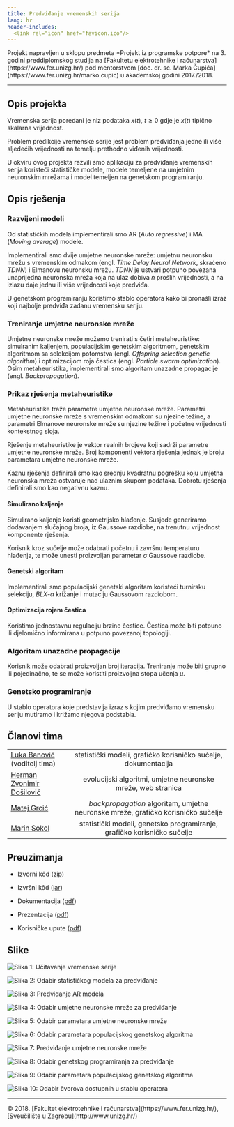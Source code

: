 ```yaml
---
title: Predviđanje vremenskih serija
lang: hr
header-includes:
  <link rel="icon" href="favicon.ico"/>
---
```


<div class="indent">
Projekt napravljen u sklopu predmeta *Projekt iz programske potpore*
na 3. godini preddiplomskog studija na [Fakultetu elektrotehnike i računarstva](https://www.fer.unizg.hr/)
pod mentorstvom [doc. dr. sc. Marka Čupića](https://www.fer.unizg.hr/marko.cupic) u akademskoj godini 2017./2018.
</div>

---

## Opis projekta
Vremenska serija poredani je niz podataka $x(t),\ t \geq 0$ gdje je $x(t)$
tipično skalarna vrijednost.

Problem predikcije vremenske serije jest problem predviđanja jedne ili više
sljedećih vrijednosti na temelju prethodno viđenih vrijednosti.

U okviru ovog projekta razvili smo aplikaciju za predviđanje vremenskih serija
koristeći statističke modele, modele temeljene na umjetnim neuronskim
mrežama i model temeljen na genetskom programiranju.

## Opis rješenja
### Razvijeni modeli
Od statističkih modela implementirali smo AR (*Auto regressive*) i MA (*Moving average*) modele.

Implementirali smo dvije umjetne neuronske mreže: umjetnu neuronsku mrežu s vremenskim
odmakom (engl. *Time Delay Neural Network*, skraćeno *TDNN*) i Elmanovu neuronsku mrežu.
*TDNN* je ustvari potpuno povezana unaprijedna neuronska mreža koja na ulaz dobiva
$n$ prošlih vrijednosti, a na izlazu daje jednu ili više vrijednosti koje predviđa.

U genetskom programiranju koristimo stablo operatora kako bi pronašli izraz koji
najbolje predviđa zadanu vremensku seriju.

### Treniranje umjetne neuronske mreže
Umjetne neuronske mreže možemo trenirati s četiri metaheuristike: simulranim kaljenjem,
populacijskim genetskim algoritmom, genetskim algoritmom sa selekcijom potomstva
(engl. *Offspring selection genetic algorithm*) i optimizacijom roja čestica
(engl. *Particle swarm optimization*). Osim metaheuristika, implementirali smo
algoritam unazadne propagacije (engl. *Backpropagation*).

### Prikaz rješenja metaheuristike
Metaheuristike traže parametre umjetne neuronske mreže. Parametri umjetne neuronske
mreže s vremenskim odmakom su njezine težine, a parametri Elmanove neuronske mreže
su njezine težine i početne vrijednosti kontekstnog sloja.

Rješenje metaheuristike je vektor realnih brojeva koji sadrži parametre umjetne
neuronske mreže. Broj komponenti vektora rješenja jednak je broju parametara
umjetne neuronske mreže.

Kaznu rješenja definirali smo kao srednju kvadratnu pogrešku koju umjetna neuronska
mreža ostvaruje nad ulaznim skupom podataka. Dobrotu rješenja definirali smo kao
negativnu kaznu.

#### Simulirano kaljenje
Simulirano kaljenje koristi geometrijsko hlađenje. Susjede generiramo dodavanjem
slučajnog broja, iz Gaussove razdiobe, na trenutnu vrijednost komponente rješenja.

Korisnik kroz sučelje može odabrati početnu i završnu temperaturu hlađenja, te
može unesti proizvoljan parametar $\sigma$ Gaussove razdiobe.

#### Genetski algoritam
Implementirali smo populacijski genetski algoritam koristeći turnirsku selekciju,
*BLX*-$\alpha$ križanje i mutaciju Gaussovom razdiobom.

#### Optimizacija rojem čestica
Koristimo jednostavnu regulaciju brzine čestice. Čestica može biti potpuno ili
djelomično informirana u potpuno povezanoj topologiji.

### Algoritam unazadne propagacije
Korisnik može odabrati proizvoljan broj iteracija. Treniranje može biti grupno
ili pojedinačno, te se može koristiti proizvoljna stopa učenja $\mu$.

### Genetsko programiranje
U stablo operatora koje predstavlja izraz s kojim predviđamo vremensku seriju
mutiramo i križamo njegova podstabla.

## Članovi tima
|||
|:---|:---:|
|[Luka Banović](https://github.com/LBanovic) (voditelj tima)|statistički modeli, grafičko korisničko sučelje, dokumentacija|
|[Herman Zvonimir Došilović](https://github.com/hermanzdosilovic)|evolucijski algoritmi, umjetne neuronske mreže, web stranica|
|[Matej Grcić](https://github.com/matejgrcic)|*backpropagation* algoritam, umjetne neuronske mreže, grafičko korisničko sučelje|
|[Marin Sokol](https://github.com/marinsokol5)|statistički modeli, genetsko programiranje, grafičko korisničko sučelje|

## Preuzimanja
* Izvorni kôd ([zip](https://github.com/hermanzdosilovic/time-series-forecasting/archive/master.zip))

* Izvršni kôd ([jar](https://github.com/hermanzdosilovic/time-series-forecasting/raw/master/time-series-forecasting.jar))

* Dokumentacija ([pdf](https://github.com/hermanzdosilovic/time-series-forecasting/raw/master/dokumentacija.pdf))

* Prezentacija ([pdf](https://github.com/hermanzdosilovic/time-series-forecasting/raw/master/prezentacija.pdf))

* Korisničke upute ([pdf](https://github.com/hermanzdosilovic/time-series-forecasting/raw/master/upute.pdf))

## Slike
<div class="center">

![Slika 1: Učitavanje vremenske serije](images/screenshot00.png)

![Slika 2: Odabir statističkog modela za predviđanje](images/screenshot01.png)

![Slika 3: Predviđanje AR modela](images/screenshot02.png)

![Slika 4: Odabir umjetne neuronske mreže za predviđanje](images/screenshot03.png)

![Slika 5: Odabir parametara umjetne neuronske mreže](images/screenshot04.png)

![Slika 6: Odabir parametara populacijskog genetskog algoritma](images/screenshot05.png)

![Slika 7: Predviđanje umjetne neuronske mreže](images/screenshot06.png)

![Slika 8: Odabir genetskog programiranja za predviđanje](images/screenshot07.png)

![Slika 9: Odabir parametara populacijskog genetskog algoritma](images/screenshot08.png)

![Slika 10: Odabir čvorova dostupnih u stablu operatora](images/screenshot09.png)

</div>

---
<div class="center">
© 2018. [Fakultet elektrotehnike i računarstva](https://www.fer.unizg.hr/), [Sveučilište u Zagrebu](http://www.unizg.hr/)
</div>
